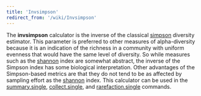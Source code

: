 ```yaml
---
title: 'Invsimpson'
redirect_from: '/wiki/Invsimpson'
---
```

The **invsimpson** calculator is the inverse of the
classical [simpson](Simpson) diversity estimator. This
parameter is preferred to other measures of alpha-diversity because it
is an indication of the richness in a community with uniform evenness
that would have the same level of diversity. So while measures such as
the [shannon](Shannon) index are somewhat abstract, the
inverse of the Simpson index has some biological interpretation. Other
advantages of the Simpson-based metrics are that they do not tend to be
as affected by sampling effort as the [shannon](Shannon)
index. This calculator can be used in the
[summary.single](summary.single),
[collect.single](collect.single), and
[rarefaction.single](rarefaction.single) commands.
